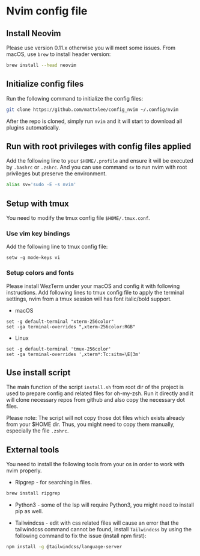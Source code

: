 # Nvim config file

## Install Neovim

Please use version 0.11.x otherwise you will meet some issues. From macOS, use
`brew` to install header version:

```bash
brew install --head neovim
```

## Initialize config files

Run the following command to initialize the config files:

```bash
git clone https://github.com/mattxlee/config_nvim ~/.config/nvim
```

After the repo is cloned, simply run `nvim` and it will start to download all
plugins automatically.

## Run with root privileges with config files applied

Add the following line to your `$HOME/.profile` and ensure it will be executed
by `.bashrc` or `.zshrc`. And you can use command `sv` to run nvim with root
privileges but preserve the environment.

```bash
alias sv='sudo -E -s nvim'
```

## Setup with tmux

You need to modify the tmux config file `$HOME/.tmux.conf`.

### Use vim key bindings

Add the following line to tmux config file:

```
setw -g mode-keys vi
```

### Setup colors and fonts

Please install WezTerm under your macOS and config it with following
instructions. Add following lines to tmux config file to apply the terminal
settings, nvim from a tmux session will has font italic/bold support.

* macOS

```
set -g default-terminal "xterm-256color"
set -ga terminal-overrides ",xterm-256color:RGB"
```

* Linux

```
set -g default-terminal 'tmux-256color'
set -ga terminal-overrides ',xterm*:Tc:sitm=\E[3m'
```

## Use install script

The main function of the script `install.sh` from root dir of the project is
used to prepare config and related files for oh-my-zsh. Run it directly and it
will clone necessary repos from github and also copy the necessary dot files.

Please note: The script will not copy those dot files which exists already from
your $HOME dir. Thus, you might need to copy them manually, especially the file
`.zshrc`.

## External tools

You need to install the following tools from your os in order to work with nvim
properly.

* Ripgrep - for searching in files.

```bash
brew install ripgrep
```

* Python3 - some of the lsp will require Python3, you might need to install pip
  as well.

* Tailwindcss - edit with css related files will cause an error that the
  tailwindcss command cannot be found, install `Tailwindcss` by using the
  following command to fix the issue (install npm first):

```bash
npm install -g @tailwindcss/language-server
```